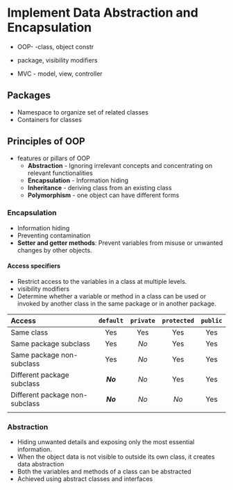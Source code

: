 # Implement Data Abstraction and Encapsulation

- OOP- -class, object constr
- package, visibility modifiers

- MVC - model, view, controller

## Packages

- Namespace to organize set of related classes
- Containers for classes

## Principles of OOP

- features or pillars of OOP
  - **Abstraction** - Ignoring irrelevant concepts and concentrating on relevant functionalities
  - **Encapsulation**  - Information hiding
  - **Inheritance** - deriving class from an existing class
  - **Polymorphism** - one object can have different forms

### Encapsulation

- Information hiding
- Preventing contamination
- **Setter and getter methods**: Prevent variables from misuse or unwanted changes by other objects.

#### Access specifiers

- Restrict access to the variables in a class at multiple levels.
- visibility modifiers
- Determine whether a variable or method in a class can be used or invoked by another class in the same package or in another package.

|Access|`default`|`private`|`protected`|`public`|
|:---|:---:|:---:|:---:|:---:|
|Same class|Yes|Yes|Yes|Yes|
|Same package subclass|Yes|*No*|Yes|Yes|
|Same package non-subclass|Yes|*No*|Yes|Yes|
|Different package subclass|***No***|*No*|Yes|Yes|
|Different package non-subclass|***No***|*No*|*No*|Yes|
|||||

### Abstraction

- Hiding unwanted details and exposing only the most essential information.
- When the object data is not visible to outside its own class, it creates data abstraction
- Both the variables and methods of a class can be abstracted
- Achieved using abstract classes and interfaces
